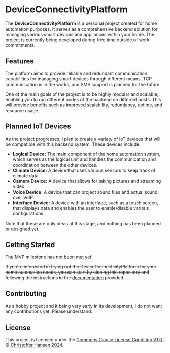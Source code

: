# DeviceConnectivityPlatform

The **DeviceConnectivityPlatform** is a personal project created for home automation purposes. It serves as a comprehensive backend solution for managing various smart devices and appliances within your home. The project is currently being developed during free time outside of work commitments.

## Features

The platform aims to provide reliable and redundant communication capabilities for managing smart devices through different means. TCP communication is in the works, and SMS support is planned for the future.

One of the main goals of the project is to be highly modular and scalable, enabling you to run different nodes of the backend on different hosts. This will provide benefits such as improved scalability, redundancy, uptime, and resource usage.

## Planned IoT Devices

As the project progresses, I plan to create a variety of IoT devices that will be compatible with this backend system. These devices include:

- **Logical Device:** The main component of the home automation system, which serves as the logical unit and handles the communication and coordination between the other devices.
- **Climate Device:** A device that uses various sensors to keep track of climate data.
- **Camera Device:** A device that allows for taking pictures and streaming video.
- **Voice Device:** A device that can project sound files and actual sound over VoIP.
- **Interface Device:** A device with an interface, such as a touch screen, that displays data and enables the user to enable/disable various configurations.

Note that these are only ideas at this stage, and nothing has been planned or designed yet.

## Getting Started

The MVP milestone has not been met yet!

~~If you're interested in trying out the DeviceConnectivityPlatform for your home automation needs, you can start by cloning this repository and following the instructions in the [documentation](documentation.md) provided.~~

## Contributing

As a hobby project and it being very early in its development, I do not want any contributions yet. Please understand.

## License

This project is licensed under the [Commons Clause License Condition V1.0 | © Christoffer Hansen 2024](https://commonsclause.com/).
